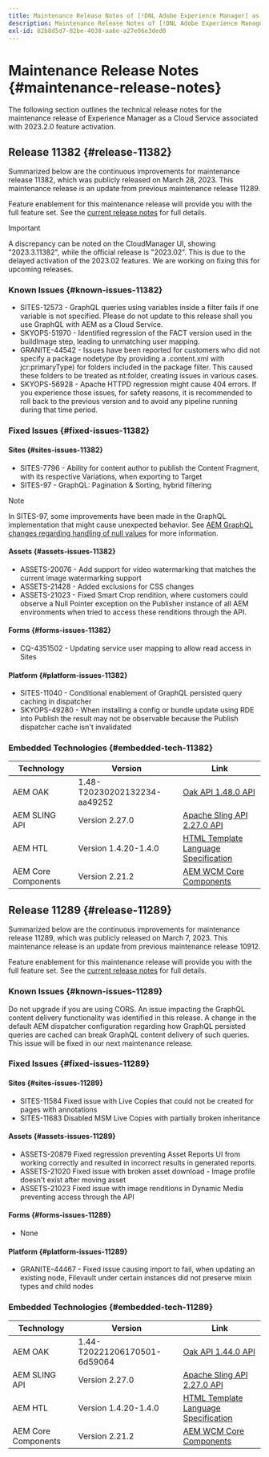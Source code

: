 ```yaml
---
title: Maintenance Release Notes of [!DNL Adobe Experience Manager] as a Cloud Service associated with 2023.2.0 feature activation.
description: Maintenance Release Notes of [!DNL Adobe Experience Manager] as a Cloud Service associated with 2023.2.0 feature activation.
exl-id: 82b8d5d7-02be-4038-aa6e-a27e06e3ded0
---
```

# Maintenance Release Notes {#maintenance-release-notes}

The following section outlines the technical release notes for the maintenance release of Experience Manager as a Cloud Service associated with 2023.2.0 feature activation.

## Release 11382 {#release-11382}
 
Summarized below are the continuous improvements for maintenance release 11382, which was publicly released on March 28, 2023. This maintenance release is an update from previous maintenance release 11289.

Feature enablement for this maintenance release will provide you with the full feature set. See the [current release notes](/help/release-notes/release-notes-cloud/release-notes-current.md) for full details.

>[!IMPORTANT]
>
> A discrepancy can be noted on the CloudManager UI, showing "2023.3.11382", while the official release is "2023.02". This is due to the delayed activation of the 2023.02 features.
> We are working on fixing this for upcoming releases.

### Known Issues {#known-issues-11382}

- SITES-12573 - GraphQL queries using variables inside a filter fails if one variable is not specified. Please do not update to this release shall you use GraphQL with AEM as a Cloud Service.
- SKYOPS-51970 - Identified regression of the FACT version used in the buildImage step, leading to unmatching user mapping.
- GRANITE-44542 - Issues have been reported for customers who did not specify a package nodetype (by providing a .content.xml with jcr:primaryType) for folders included in the package filter. This caused these folders to be treated as nt:folder, creating issues in various cases.
- SKYOPS-56928 - Apache HTTPD regression might cause 404 errors. If you experience those issues, for safety reasons, it is recommended to roll back to the previous version and to avoid any pipeline running during that time period.

### Fixed Issues {#fixed-issues-11382}

#### Sites {#sites-issues-11382}

- SITES-7796 - Ability for content author to publish the Content Fragment, with its respective Variations, when exporting to Target
- SITES-97 - GraphQL: Pagination & Sorting, hybrid filtering

>[!NOTE]
>
> In SITES-97, some improvements have been made in the GraphQL implementation that might cause unexpected behavior. See [AEM GraphQL changes regarding handling of null values](https://experienceleague.adobe.com/docs/experience-cloud-kcs/kbarticles/KA-21792.html) for more information.

#### Assets {#assets-issues-11382}

- ASSETS-20076 - Add support for video watermarking that matches the current image watermarking support
- ASSETS-21428 - Added exclusions for CSS changes
- ASSETS-21023 - Fixed Smart Crop rendition, where customers could observe a Null Pointer exception on the Publisher instance of all AEM environments when  tried to access these renditions through the API.

#### Forms {#forms-issues-11382}

- CQ-4351502 - Updating service user mapping to allow read access in Sites

#### Platform {#platform-issues-11382}

- SITES-11040 - Conditional enablement of GraphQL persisted query caching in dispatcher
- SKYOPS-49280 - When installing a config or bundle update using RDE into Publish the result may not be observable because the Publish dispatcher cache isn't invalidated

### Embedded Technologies {#embedded-tech-11382}

|Technology|Version|Link|
|---|---|---|
|AEM OAK |1.48-T20230202132234-aa49252 |[Oak API 1.48.0 API](https://www.javadoc.io/doc/org.apache.jackrabbit/oak-api/1.48.0/index.html)| 
|AEM SLING API |Version 2.27.0 |[Apache Sling API 2.27.0 API](https://www.javadoc.io/doc/org.apache.sling/org.apache.sling.api/latest/index.html)|
|AEM HTL|Version 1.4.20-1.4.0 |[HTML Template Language Specification](https://github.com/adobe/htl-spec)|
|AEM Core Components|Version 2.21.2|[AEM WCM Core Components](https://github.com/adobe/aem-core-wcm-components)|

## Release 11289 {#release-11289}
 
Summarized below are the continuous improvements for maintenance release 11289, which was publicly released on March 7, 2023. This maintenance release is an update from previous maintenance release 10912.

Feature enablement for this maintenance release will provide you with the full feature set. See the [current release notes](/help/release-notes/release-notes-cloud/release-notes-current.md) for full details.

### Known Issues {#known-issues-11289}

Do not upgrade if you are using CORS. An issue impacting the GraphQL content delivery functionality was identified in this release. A change in the default AEM dispatcher configuration regarding how GraphQL persisted queries are cached can break GraphQL content delivery of such queries. This issue will be fixed in our next maintenance release.

### Fixed Issues {#fixed-issues-11289}

#### Sites {#sites-issues-11289}

- SITES-11584 Fixed issue with Live Copies that could not be created for pages with annotations
- SITES-11683 Disabled MSM Live Copies with partially broken inheritance

#### Assets {#assets-issues-11289}

- ASSETS-20879 Fixed regression preventing Asset Reports UI from working correctly and resulted in incorrect results in generated reports.
- ASSETS-21020 Fixed issue with broken asset download - Image profile doesn't exist after moving asset
- ASSETS-21023 Fixed issue with image renditions in Dynamic Media preventing access through the API

#### Forms {#forms-issues-11289}

- None

#### Platform {#platform-issues-11289}

- GRANITE-44467 - Fixed issue causing import to fail, when updating an existing node, Filevault under certain instances did not preserve mixin types and child nodes

### Embedded Technologies {#embedded-tech-11289}

|Technology|Version|Link|
|---|---|---|
|AEM OAK |1.44-T20221206170501-6d59064 |[Oak API 1.44.0 API](https://www.javadoc.io/doc/org.apache.jackrabbit/oak-api/1.44.0/index.html)| 
|AEM SLING API |Version 2.27.0 |[Apache Sling API 2.27.0 API](https://www.javadoc.io/doc/org.apache.sling/org.apache.sling.api/latest/index.html)|
|AEM HTL|Version 1.4.20-1.4.0 |[HTML Template Language Specification](https://github.com/adobe/htl-spec)|
|AEM Core Components|Version 2.21.2|[AEM WCM Core Components](https://github.com/adobe/aem-core-wcm-components)|
